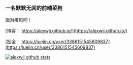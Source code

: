 ### 一名默默无闻的前端菜狗 

面对疾风吧！

[博客： https://alexwjj.github.io/](https://alexwjj.github.io/)

[掘金： https://juejin.cn/user/3386151545609837](https://juejin.cn/user/3386151545609837)

[![alexwjj github stats](https://github-readme-stats.vercel.app/api?username=alexwjj&&theme=radical)](https://github.com/anuraghazra/github-readme-stats)
